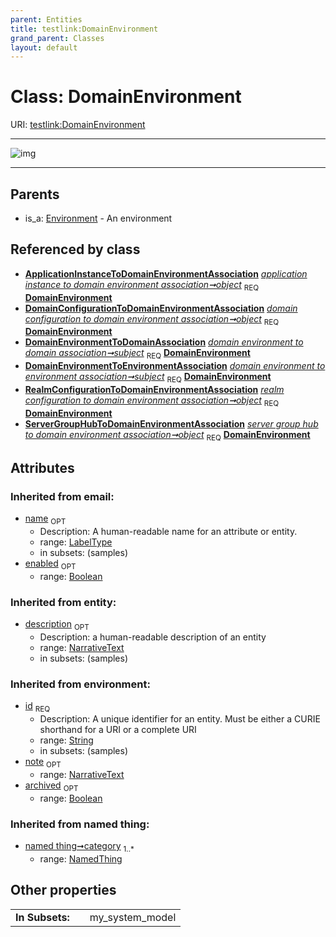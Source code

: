 ```yaml
---
parent: Entities
title: testlink:DomainEnvironment
grand_parent: Classes
layout: default
---
```


# Class: DomainEnvironment




URI: [testlink:DomainEnvironment](https://w3id.org/testlink/vocab/DomainEnvironment)


---

![img](http://yuml.me/diagram/nofunky;dir:TB/class/[ServerGroupHubToDomainEnvironmentAssociation],[RealmConfigurationToDomainEnvironmentAssociation],[NamedThing],[Environment],[DomainEnvironmentToEnvironmentAssociation],[DomainEnvironmentToDomainAssociation],[ApplicationInstanceToDomainEnvironmentAssociation]-%20object%201..1%3E[DomainEnvironment%7Cid(i):string;name(i):label_type%20%3F;enabled(i):boolean%20%3F;archived(i):boolean%20%3F;description(i):narrative_text%20%3F;note(i):narrative_text%20%3F],[DomainConfigurationToDomainEnvironmentAssociation]-%20object%201..1%3E[DomainEnvironment],[DomainEnvironmentToDomainAssociation]-%20subject%201..1%3E[DomainEnvironment],[DomainEnvironmentToEnvironmentAssociation]-%20subject%201..1%3E[DomainEnvironment],[RealmConfigurationToDomainEnvironmentAssociation]-%20object%201..1%3E[DomainEnvironment],[ServerGroupHubToDomainEnvironmentAssociation]-%20object%201..1%3E[DomainEnvironment],[Environment]%5E-[DomainEnvironment],[DomainConfigurationToDomainEnvironmentAssociation],[ApplicationInstanceToDomainEnvironmentAssociation])

---


## Parents

 *  is_a: [Environment](Environment.md) - An environment

## Referenced by class

 *  **[ApplicationInstanceToDomainEnvironmentAssociation](ApplicationInstanceToDomainEnvironmentAssociation.md)** *[application instance to domain environment association➞object](application_instance_to_domain_environment_association_object.md)*  <sub>REQ</sub>  **[DomainEnvironment](DomainEnvironment.md)**
 *  **[DomainConfigurationToDomainEnvironmentAssociation](DomainConfigurationToDomainEnvironmentAssociation.md)** *[domain configuration to domain environment association➞object](domain_configuration_to_domain_environment_association_object.md)*  <sub>REQ</sub>  **[DomainEnvironment](DomainEnvironment.md)**
 *  **[DomainEnvironmentToDomainAssociation](DomainEnvironmentToDomainAssociation.md)** *[domain environment to domain association➞subject](domain_environment_to_domain_association_subject.md)*  <sub>REQ</sub>  **[DomainEnvironment](DomainEnvironment.md)**
 *  **[DomainEnvironmentToEnvironmentAssociation](DomainEnvironmentToEnvironmentAssociation.md)** *[domain environment to environment association➞subject](domain_environment_to_environment_association_subject.md)*  <sub>REQ</sub>  **[DomainEnvironment](DomainEnvironment.md)**
 *  **[RealmConfigurationToDomainEnvironmentAssociation](RealmConfigurationToDomainEnvironmentAssociation.md)** *[realm configuration to domain environment association➞object](realm_configuration_to_domain_environment_association_object.md)*  <sub>REQ</sub>  **[DomainEnvironment](DomainEnvironment.md)**
 *  **[ServerGroupHubToDomainEnvironmentAssociation](ServerGroupHubToDomainEnvironmentAssociation.md)** *[server group hub to domain environment association➞object](server_group_hub_to_domain_environment_association_object.md)*  <sub>REQ</sub>  **[DomainEnvironment](DomainEnvironment.md)**

## Attributes


### Inherited from email:

 * [name](name.md)  <sub>OPT</sub>
    * Description: A human-readable name for an attribute or entity.
    * range: [LabelType](types/LabelType.md)
    * in subsets: (samples)
 * [enabled](enabled.md)  <sub>OPT</sub>
    * range: [Boolean](types/Boolean.md)

### Inherited from entity:

 * [description](description.md)  <sub>OPT</sub>
    * Description: a human-readable description of an entity
    * range: [NarrativeText](types/NarrativeText.md)
    * in subsets: (samples)

### Inherited from environment:

 * [id](id.md)  <sub>REQ</sub>
    * Description: A unique identifier for an entity. Must be either a CURIE shorthand for a URI or a complete URI
    * range: [String](types/String.md)
    * in subsets: (samples)
 * [note](note.md)  <sub>OPT</sub>
    * range: [NarrativeText](types/NarrativeText.md)
 * [archived](archived.md)  <sub>OPT</sub>
    * range: [Boolean](types/Boolean.md)

### Inherited from named thing:

 * [named thing➞category](named_thing_category.md)  <sub>1..*</sub>
    * range: [NamedThing](NamedThing.md)

## Other properties

|  |  |  |
| --- | --- | --- |
| **In Subsets:** | | my_system_model |

